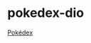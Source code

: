 # pokedex-dio

[Pokédex]([https://www.google.com](https://pokebalducce.netlify.app/)https://pokebalducce.netlify.app/)

